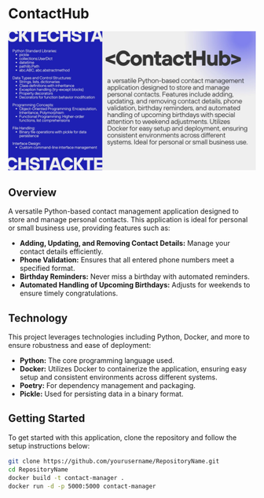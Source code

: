 # ContactHub
![ContactHub Logo](https://github.com/TetianaBovanenko/ContactHub/blob/main/ContactHub%20Logo.jpg?raw=true)
## Overview
A versatile Python-based contact management application designed to store and manage personal contacts. This application is ideal for personal or small business use, providing features such as:

- **Adding, Updating, and Removing Contact Details:** Manage your contact details efficiently.
- **Phone Validation:** Ensures that all entered phone numbers meet a specified format.
- **Birthday Reminders:** Never miss a birthday with automated reminders.
- **Automated Handling of Upcoming Birthdays:** Adjusts for weekends to ensure timely congratulations.

## Technology
This project leverages technologies including Python, Docker, and more to ensure robustness and ease of deployment:

- **Python:** The core programming language used.
- **Docker:** Utilizes Docker to containerize the application, ensuring easy setup and consistent environments across different systems.
- **Poetry:** For dependency management and packaging.
- **Pickle:** Used for persisting data in a binary format.

## Getting Started
To get started with this application, clone the repository and follow the setup instructions below:

```bash
git clone https://github.com/yourusername/RepositoryName.git
cd RepositoryName
docker build -t contact-manager .
docker run -d -p 5000:5000 contact-manager
